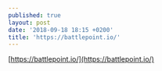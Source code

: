 ```yaml
---
published: true
layout: post
date: '2018-09-18 18:15 +0200'
title: 'https://battlepoint.io/'
---
```

[https://battlepoint.io/](https://battlepoint.io/)
